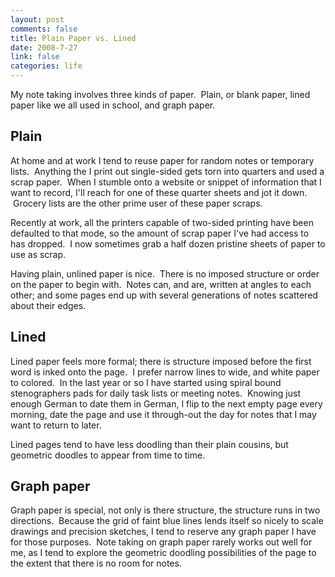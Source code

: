```yaml
--- 
layout: post
comments: false
title: Plain Paper vs. Lined
date: 2008-7-27
link: false
categories: life
---
```

My note taking involves three kinds of paper.  Plain, or blank paper, lined paper like we all used in school, and graph paper.
## Plain
At home and at work I tend to reuse paper for random notes or temporary lists.  Anything the I print out single-sided gets torn into quarters and used a scrap paper.  When I stumble onto a website or snippet of information that I want to record, I'll reach for one of these quarter sheets and jot it down.  Grocery lists are the other prime user of these paper scraps.

Recently at work, all the printers capable of two-sided printing have been defaulted to that mode, so the amount of scrap paper I've had access to has dropped.  I now sometimes grab a half dozen pristine sheets of paper to use as scrap.

Having plain, unlined paper is nice.  There is no imposed structure or order on the paper to begin with.  Notes can, and are, written at angles to each other; and some pages end up with several generations of notes scattered about their edges.
## Lined
Lined paper feels more formal; there is structure imposed before the first word is inked onto the page.  I prefer narrow lines to wide, and white paper to colored.  In the last year or so I have started using spiral bound stenographers pads for daily task lists or meeting notes.  Knowing just enough German to date them in German, I flip to the next empty page every morning, date the page and use it through-out the day for notes that I may want to return to later.

Lined pages tend to have less doodling than their plain cousins, but geometric doodles to appear from time to time.
## Graph paper
Graph paper is special, not only is there structure, the structure runs in two directions.  Because the grid of faint blue lines lends itself so nicely to scale drawings and precision sketches, I tend to reserve any graph paper I have for those purposes.  Note taking on graph paper rarely works out well for me, as I tend to explore the geometric doodling possibilities of the page to the extent that there is no room for notes.
